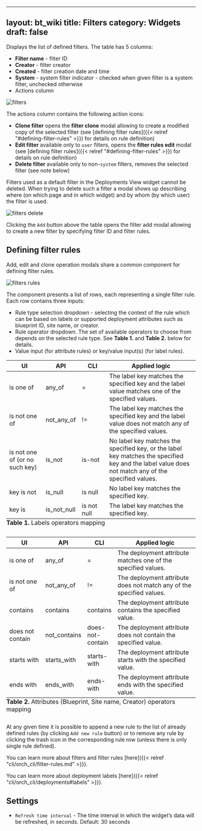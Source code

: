 
---
layout: bt_wiki
title: Filters
category: Widgets
draft: false
---

Displays the list of defined filters.
The table has 5 columns:

* **Filter name** - filter ID
* **Creator** - filter creator
* **Created** - filter creation date and time
* **System** - system filter indicator - checked when given filter is a system filter, unchecked otherwise
* Actions column

![filters]( /images/ui/widgets/filters.png )

The actions column contains the following action icons:

* **Clone filter** opens the **filter clone** modal allowing to create a modified copy of the selected filter (see [defining filter rules]({{< relref "#defining-filter-rules" >}}) for details on rule definition)
* **Edit filter** available only to `user` filters, opens the **filter rules edit** modal (see [defining filter rules]({{< relref "#defining-filter-rules" >}}) for details on rule definition)
* **Delete filter** available only to non-`system` filters, removes the selected filter (see note below)

Filters used as a default filter in the Deployments View widget cannot be deleted.
When trying to delete such a filter a modal shows up describing where (on which page and in which widget) and by whom (by which user) the filter is used.

![filters delete]( /images/ui/widgets/filters-delete.png ) 


Clicking the `Add` button above the table opens the filter add modal allowing to create a new filter by specifying filter ID and filter rules.

## Defining filter rules

Add, edit and clone operation modals share a common component for defining filter rules.

![filters rules]( /images/ui/widgets/filters-rules.png ) 

The component presents a list of rows, each representing a single filter rule. Each row contains three inputs:

* Rule type selection dropdown - selecting the context of the rule which can be based on labels or supported deployment attributes such as blueprint ID, site name, or creator.
* Rule operator dropdown. The set of available operators to choose from depends on the selected rule type. See **Table 1.** and **Table 2.** below for details.
* Value input (for attribute rules) or key/value input(s) (for label rules). 

<table>
  <thead>
    <th width="20%">UI</th>
    <th width="15%">API</th>
    <th width="15%">CLI</th>
    <th width="50%">Applied logic</th>
  </thead>
  <tbody>
    <tr>
      <td>is one of</td>
      <td>any_of</td>
      <td>=</td>
      <td>The label key matches the specified key and the label value matches one of the specified values.</td>
    </tr>
    <tr>
      <td>is not one of</td>
      <td>not_any_of</td>
      <td>!=</td>
      <td>The label key matches the specified key and the label value does not match any of the specified values.</td>
    </tr>
    <tr>
      <td>is not one of (or no such key)</td>
      <td>is_not</td>
      <td>is-not</td>
      <td>No label key matches the specified key, or the label key matches the specified key and the label value does not match any of the specified values.</td>
    </tr>
    <tr>
      <td>key is not</td>
      <td>is_null</td>
      <td>is null</td>
      <td>No label key matches the specified key.</td>
    </tr>
    <tr>
      <td>key is</td>
      <td>is_not_null</td>
      <td>is not null</td>
      <td>The label key matches the specified key.</td>
    </tr>
  </tbody>
  <caption style="caption-side: bottom; text-align: left"><strong>Table 1.</strong> Labels operators mapping</caption>
</table>


<table>
  <thead>
    <th width="20%">UI</th>
    <th width="15%">API</th>
    <th width="15%">CLI</th>
    <th width="50%">Applied logic</th>
  </thead>
  <tbody>
    <tr>
      <td>is one of</td>
      <td>any_of</td>
      <td>=</td>
      <td>The deployment attribute matches one of the specified values.</td>
    </tr>
    <tr>
      <td>is not one of</td>
      <td>not_any_of</td>
      <td>!=</td>
      <td>The deployment attribute does not match any of the specified values.</td>
    </tr>
    <tr>
      <td>contains</td>
      <td>contains</td>
      <td>contains</td>
      <td>The deployment attribute contains the specified value.</td>
    </tr>
    <tr>
      <td>does not contain</td>
      <td>not_contains</td>
      <td>does-not-contain</td>
      <td>The deployment attribute does not contain the specified value.</td>
    </tr>
    <tr>
      <td>starts with</td>
      <td>starts_with</td>
      <td>starts-with</td>
      <td>The deployment attribute starts with the specified value.</td>
    </tr>
    <tr>
      <td>ends with</td>
      <td>ends_with</td>
      <td>ends-with</td>
      <td>The deployment attribute ends with the specified value.</td>
    </tr>
  </tbody>
  <caption style="caption-side: bottom; text-align: left"><strong>Table 2.</strong> Attributes (Blueprint, Site name, Creator) operators 
mapping</caption>
</table>

At any given time it is possible to append a new rule to the list of already defined rules (by clicking `Add new rule` button) or to remove any rule by clicking the trash icon in the corresponding rule row (unless there is only single rule defined).

You can learn more about filters and filter rules [here]({{< relref "cli/orch_cli/filter-rules.md" >}}).

You can learn more about deployment labels [here]({{< relref "cli/orch_cli/deployments#labels" >}}).


## Settings

* `Refresh time interval` - The time interval in which the widget’s data will be refreshed, in seconds. Default: 30 seconds
